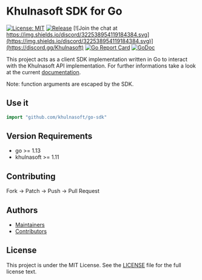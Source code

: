 # Khulnasoft SDK for Go

[![License: MIT](https://img.shields.io/badge/License-MIT-blue.svg)](https://opensource.org/licenses/MIT)
[![Release](https://raster.shields.io/badge/dynamic/json.svg?label=release&url=https://khulnasoft.com/api/v1/repos/khulnasoft/go-sdk/releases&query=$[0].tag_name)](https://khulnasoft.com/khulnasoft/go-sdk/releases)
[![Join the chat at https://img.shields.io/discord/322538954119184384.svg](https://img.shields.io/discord/322538954119184384.svg)](https://discord.gg/Khulnasoft)
[![Go Report Card](https://goreportcard.com/badge/code.khulnasoft.io/sdk)](https://goreportcard.com/report/code.khulnasoft.io/sdk)
[![GoDoc](https://godoc.org/github.com/khulnasoft/go-sdk?status.svg)](https://godoc.org/github.com/khulnasoft/go-sdk)

This project acts as a client SDK implementation written in Go to interact with the Khulnasoft API implementation. For further informations take a look at the current [documentation](https://pkg.go.dev/github.com/khulnasoft/go-sdk).

Note: function arguments are escaped by the SDK.

## Use it

```go
import "github.com/khulnasoft/go-sdk"
```

## Version Requirements
 * go >= 1.13
 * khulnasoft >= 1.11

## Contributing

Fork -> Patch -> Push -> Pull Request

## Authors

* [Maintainers](https://github.com/orgs/go-khulnasoft/people)
* [Contributors](https://github.com/go-khulnasoft/go-sdk/graphs/contributors)

## License

This project is under the MIT License. See the [LICENSE](LICENSE) file for the full license text.
